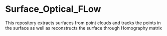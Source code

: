 # Surface_Optical_FLow
This repository extracts surfaces from point clouds and tracks the points in the surface as well as reconstructs the surface through Homography matrix
